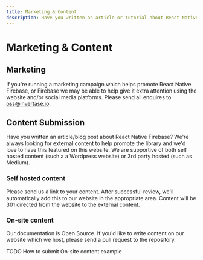```yaml
---
title: Marketing & Content
description: Have you written an article or tutorial about React Native Firebase? Let us know and we can help promote it on our website.
---
```


# Marketing & Content

## Marketing

If you're running a marketing campaign which helps promote React Native Firebase, or Firebase we may be able to help
give it extra attention using the website and/or social media platforms. Please send all enquires to [oss@invertase.io](oss@invertase.io).

## Content Submission

Have you written an article/blog post about React Native Firebase? We're always looking for external content
to help promote the library and we'd love to have this featured on this website. We are supportive of both
self hosted content (such a a Wordpress website) or 3rd party hosted (such as Medium).

### Self hosted content

Please send us a link to your content. After successful review, we'll automatically add this to our website in
the appropriate area. Content will be 301 directed from the website to the external content.

<Form 
    name="content-submission"
    success="Thank you for your submission. We'll let you know via email if your content has been accepted."
    required={['name', 'email', 'github', 'url']}
>
    <Form.Input 
        name="name"
        label="Name"
    />
    <Form.Input 
        name="email"
        label="Email Address"
    />
    <Form.Input 
        name="github"
        label="Github Profile"
    />
    <Form.Input 
        name="url"
        label="Content URL"
    />
</Form>

### On-site content

Our documentation is Open Source. If you'd like to write content on our website which we host, 
please send a pull request to the repository.

TODO How to submit On-site content example